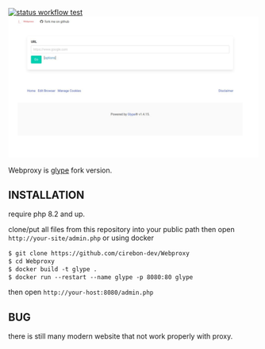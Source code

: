 [![status workflow test](https://github.com/cirebon-dev/Webproxy/actions/workflows/php.yml/badge.svg)](https://github.com/cirebon-dev/Webproxy/actions)
![Screenshot](screenshot.jpg)

Webproxy is [glype](https://github.com/vincentclee/glype) fork version.

## INSTALLATION

require php 8.2 and up.

clone/put all files from this repository into your public path then open `http://your-site/admin.php` or using docker

```
$ git clone https://github.com/cirebon-dev/Webproxy
$ cd Webproxy
$ docker build -t glype .
$ docker run --restart --name glype -p 8080:80 glype
```
then open `http://your-host:8080/admin.php`

## BUG

there is still many modern website that not work properly with proxy.
